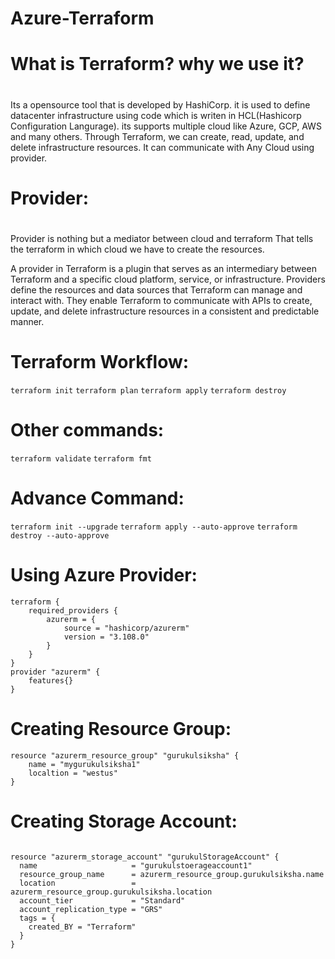 # Azure-Terraform
# What is Terraform? why we use it?
#
Its a opensource tool that is developed by HashiCorp. it is used to define datacenter infrastructure using code which is writen in HCL(Hashicorp Configuration Langurage). its supports multiple cloud like Azure, GCP, AWS and many others. Through Terraform, we can create, read, update, and delete infrastructure resources. It can communicate with Any Cloud using provider.
#
# Provider: 
#
Provider is nothing but a mediator between cloud and terraform That tells the terraform in which cloud we have to create the resources.

A provider in Terraform is a plugin that serves as an intermediary between Terraform and a specific cloud platform, service, or infrastructure. Providers define the resources and data sources that Terraform can manage and interact with. They enable Terraform to communicate with APIs to create, update, and delete infrastructure resources in a consistent and predictable manner.
#
# Terraform Workflow:

```terraform init```
```terraform plan```
```terraform apply```
```terraform destroy```

# Other commands:

```terraform validate```
```terraform fmt```

# Advance Command:

```terraform init --upgrade```
```terraform apply --auto-approve```
```terraform destroy --auto-approve```

# Using Azure Provider:

```
terraform {
	required_providers {
		azurerm = {
			source = "hashicorp/azurerm"
			version = "3.108.0"
		}
	}
}
provider "azurerm" {
	features{}
}
```
# Creating Resource Group:

```
resource "azurerm_resource_group" "gurukulsiksha" {
	name = "mygurukulsiksha1"
	localtion = "westus"
}
```

# Creating Storage Account:

```

resource "azurerm_storage_account" "gurukulStorageAccount" {
  name                     = "gurukulstoerageaccount1"
  resource_group_name      = azurerm_resource_group.gurukulsiksha.name
  location                 = azurerm_resource_group.gurukulsiksha.location
  account_tier             = "Standard"
  account_replication_type = "GRS"
  tags = {
    created_BY = "Terraform"
  }
}

```
